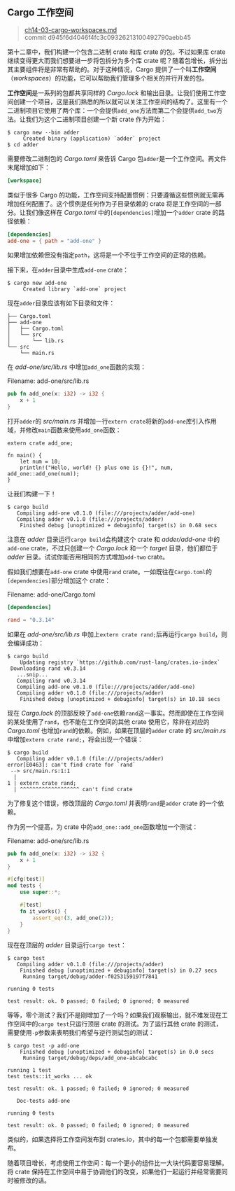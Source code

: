## Cargo 工作空间

> [ch14-03-cargo-workspaces.md](https://github.com/rust-lang/book/blob/master/second-edition/src/ch14-03-cargo-workspaces.md)
> <br>
> commit d945f6d4046f4fc3c09326213100492790aebb45

第十二章中，我们构建一个包含二进制 crate 和库 crate 的包。不过如果库 crate 继续变得更大而我们想要进一步将包拆分为多个库 crate 呢？随着包增长，拆分出其主要组件将是非常有帮助的。对于这种情况，Cargo 提供了一个叫**工作空间**（*workspaces*）的功能，它可以帮助我们管理多个相关的并行开发的包。

**工作空间**是一系列的包都共享同样的 *Cargo.lock* 和输出目录。让我们使用工作空间创建一个项目，这是我们熟悉的所以就可以关注工作空间的结构了。这里有一个二进制项目它使用了两个库：一个会提供`add_one`方法而第二个会提供`add_two`方法。让我们为这个二进制项目创建一个新 crate 作为开始：

```
$ cargo new --bin adder
     Created binary (application) `adder` project
$ cd adder
```

需要修改二进制包的 *Cargo.toml* 来告诉 Cargo 包`adder`是一个工作空间。再文件末尾增加如下：

```toml
[workspace]
```

类似于很多 Cargo 的功能，工作空间支持配置惯例：只要遵循这些惯例就无需再增加任何配置了。这个惯例是任何作为子目录依赖的 crate 将是工作空间的一部分。让我们像这样在 *Cargo.toml* 中的`[dependencies]`增加一个`adder` crate 的路径依赖：

```toml
[dependencies]
add-one = { path = "add-one" }
```

如果增加依赖但没有指定`path`，这将是一个不位于工作空间的正常的依赖。

接下来，在`adder`目录中生成`add-one` crate：

```
$ cargo new add-one
     Created library `add-one` project
```

现在`adder`目录应该有如下目录和文件：

```
├── Cargo.toml
├── add-one
│   ├── Cargo.toml
│   └── src
│       └── lib.rs
└── src
    └── main.rs
```

在 *add-one/src/lib.rs* 中增加`add_one`函数的实现：

<span class="filename">Filename: add-one/src/lib.rs</span>

```rust
pub fn add_one(x: i32) -> i32 {
    x + 1
}
```

打开`adder`的 *src/main.rs* 并增加一行`extern crate`将新的`add-one`库引入作用域，并修改`main`函数来使用`add_one`函数：

```rust,ignore
extern crate add_one;

fn main() {
    let num = 10;
    println!("Hello, world! {} plus one is {}!", num, add_one::add_one(num));
}
```

让我们构建一下！

```
$ cargo build
   Compiling add-one v0.1.0 (file:///projects/adder/add-one)
   Compiling adder v0.1.0 (file:///projects/adder)
    Finished debug [unoptimized + debuginfo] target(s) in 0.68 secs
```

注意在 *adder* 目录运行`cargo build`会构建这个 crate 和 *adder/add-one* 中的`add-one` crate，不过只创建一个 *Cargo.lock* 和一个 *target* 目录，他们都位于 *adder* 目录。试试你能否用相同的方式增加`add-two` crate。

假如我们想要在`add-one` crate 中使用`rand` crate。一如既往在`Cargo.toml`的`[dependencies]`部分增加这个 crate：

<span class="filename">Filename: add-one/Cargo.toml</span>

```toml
[dependencies]

rand = "0.3.14"
```

如果在 *add-one/src/lib.rs* 中加上`extern crate rand;`后再运行`cargo build`，则会编译成功：

```
$ cargo build
    Updating registry `https://github.com/rust-lang/crates.io-index`
 Downloading rand v0.3.14
   ...snip...
   Compiling rand v0.3.14
   Compiling add-one v0.1.0 (file:///projects/adder/add-one)
   Compiling adder v0.1.0 (file:///projects/adder)
    Finished debug [unoptimized + debuginfo] target(s) in 10.18 secs
```

现在 *Cargo.lock* 的顶部反映了`add-one`依赖`rand`这一事实。然而即使在工作空间的某处使用了`rand`，也不能在工作空间的其他 crate 使用它，除非在对应的 *Cargo.toml* 也增加`rand`的依赖。例如，如果在顶层的`adder` crate 的 *src/main.rs* 中增加`extern crate rand;`，将会出现一个错误：

```
$ cargo build
   Compiling adder v0.1.0 (file:///projects/adder)
error[E0463]: can't find crate for `rand`
 --> src/main.rs:1:1
  |
1 | extern crate rand;
  | ^^^^^^^^^^^^^^^^^^^ can't find crate
```

为了修复这个错误，修改顶层的 *Cargo.toml* 并表明`rand`是`adder` crate 的一个依赖。

作为另一个提高，为 crate 中的`add_one::add_one`函数增加一个测试：

<span class="filename">Filename: add-one/src/lib.rs</span>

```rust
pub fn add_one(x: i32) -> i32 {
    x + 1
}

#[cfg(test)]
mod tests {
    use super::*;

    #[test]
    fn it_works() {
        assert_eq!(3, add_one(2));
    }
}
```

现在在顶层的 *adder* 目录运行`cargo test`：

```
$ cargo test
   Compiling adder v0.1.0 (file:///projects/adder)
    Finished debug [unoptimized + debuginfo] target(s) in 0.27 secs
     Running target/debug/adder-f0253159197f7841

running 0 tests

test result: ok. 0 passed; 0 failed; 0 ignored; 0 measured
```

等等，零个测试？我们不是刚增加了一个吗？如果我们观察输出，就不难发现在工作空间中的`cargo test`只运行顶层 crate 的测试。为了运行其他 crate 的测试，需要使用`-p`参数来表明我们希望与逆行测试包的测试：

```
$ cargo test -p add-one
    Finished debug [unoptimized + debuginfo] target(s) in 0.0 secs
     Running target/debug/deps/add_one-abcabcabc

running 1 test
test tests::it_works ... ok

test result: ok. 1 passed; 0 failed; 0 ignored; 0 measured

   Doc-tests add-one

running 0 tests

test result: ok. 0 passed; 0 failed; 0 ignored; 0 measured
```

类似的，如果选择将工作空间发布到 crates.io，其中的每一个包都需要单独发布。

随着项目增长，考虑使用工作空间：每一个更小的组件比一大块代码要容易理解。将 crate 保持在工作空间中易于协调他们的改变，如果他们一起运行并经常需要同时被修改的话。